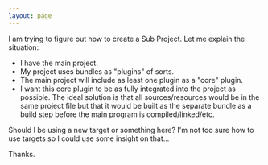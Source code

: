 ```yaml
---
layout: page
---
```


I am trying to figure out how to create a Sub Project.  Let me explain the situation:


* I have the main project.
* My project uses bundles as "plugins" of sorts.
* The main project will include as least one plugin as a "core" plugin.
* I want this core plugin to be as fully integrated into the project as possible.  The ideal solution is that all sources/resources would be in the same project file but that it would be built as the separate bundle as a build step before the main program is compiled/linked/etc.


Should I be using a new target or something here?  I'm not too sure how to use targets so I could use some insight on that...

Thanks.